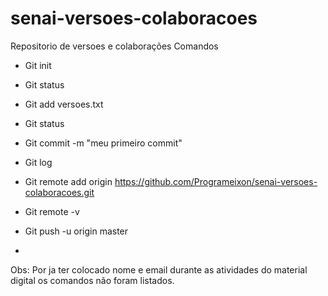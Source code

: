 # senai-versoes-colaboracoes
Repositorio de versoes e colaborações
Comandos

- Git init

- Git status

- Git add versoes.txt

- Git status

- Git commit -m "meu primeiro commit"

- Git log

- Git remote add origin https://github.com/Programeixon/senai-versoes-colaboracoes.git

- Git remote -v

- Git push -u origin master

- 


Obs: Por ja ter colocado nome e email durante as atividades do material digital os comandos não foram listados.
